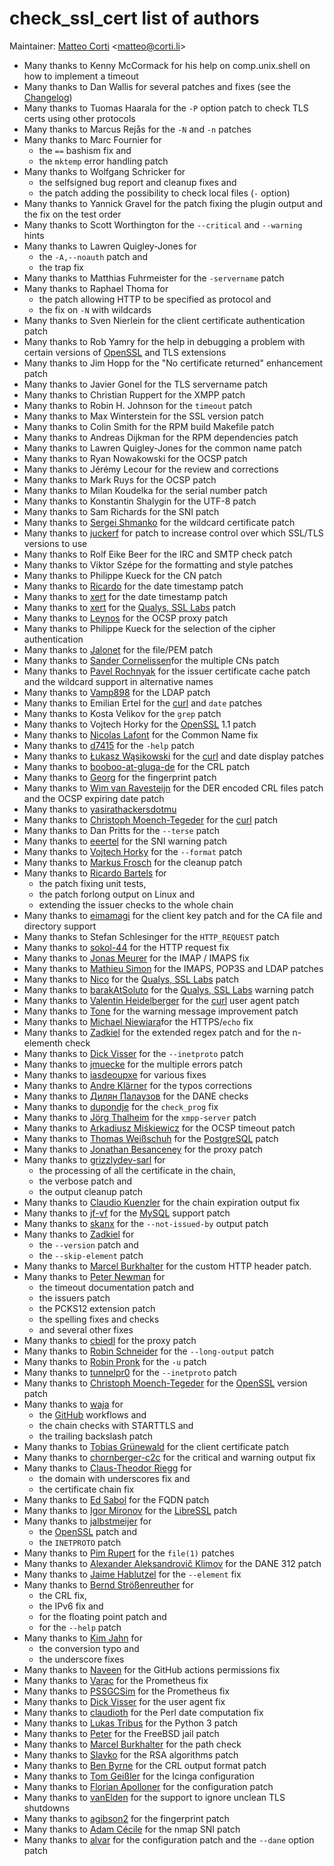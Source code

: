 # check\_ssl\_cert list of authors

Maintainer: [Matteo Corti](https://github.com/matteocorti) <[matteo@corti.li](mailto:matteo@.corti.li)>

* Many thanks to Kenny McCormack for his help on comp.unix.shell on how to implement a timeout
* Many thanks to Dan Wallis for several patches and fixes (see the [Changelog](Changelog))
* Many thanks to Tuomas Haarala for the ```-P``` option patch to check TLS certs using other protocols
* Many thanks to Marcus Rejås for the ```-N``` and ```-n``` patches
* Many thanks to Marc Fournier for
  * the ```==``` bashism fix and
  * the ```mktemp``` error handling patch
* Many thanks to Wolfgang Schricker for
  * the selfsigned bug report and cleanup fixes and
  * the patch adding the possibility to check local files (```-``` option)
* Many thanks to Yannick Gravel for the patch fixing the plugin output and the fix on the test order
* Many thanks to Scott Worthington for the ```--critical``` and ```--warning``` hints
* Many thanks to Lawren Quigley-Jones for
  * the ```-A,--noauth``` patch and
  * the trap fix
* Many thanks to Matthias Fuhrmeister for the ```-servername``` patch
* Many thanks to Raphael Thoma for
  * the patch allowing HTTP to be specified as protocol and
  * the fix on ```-N``` with wildcards
* Many thanks to Sven Nierlein for the client certificate authentication patch
* Many thanks to Rob Yamry for the help in debugging a problem with certain versions of [OpenSSL](https://www.openssl.org) and TLS extensions
* Many thanks to Jim Hopp for the "No certificate returned" enhancement patch
* Many thanks to Javier Gonel for the TLS servername patch
* Many thanks to Christian Ruppert for the XMPP patch
* Many thanks to Robin H. Johnson for the ```timeout``` patch
* Many thanks to Max Winterstein for the SSL version patch
* Many thanks to Colin Smith for the RPM build Makefile patch
* Many thanks to Andreas Dijkman for the RPM dependencies patch
* Many thanks to Lawren Quigley-Jones for the common name patch
* Many thanks to Ryan Nowakowski for the OCSP patch
* Many thanks to Jérémy Lecour for the review and corrections
* Many thanks to Mark Ruys for the OCSP patch
* Many thanks to Milan Koudelka for the serial number patch
* Many thanks to Konstantin Shalygin for the UTF-8 patch
* Many thanks to Sam Richards for the SNI patch
* Many thanks to [Sergei Shmanko](https://github.com/sshmanko) for the wildcard certificate patch
* Many thanks to [juckerf](https://github.com/juckerf) for patch to increase control over which SSL/TLS versions to use
* Many thanks to Rolf Eike Beer for the IRC and SMTP check patch
* Many thanks to Viktor Szépe for the formatting and style patches
* Many thanks to Philippe Kueck for the CN patch
* Many thanks to [Ricardo](https://github.com/bb-Ricardo) for the date timestamp patch
* Many thanks to [xert](https://github.com/xert) for the date timestamp patch
* Many thanks to [xert](https://github.com/xert) for the [Qualys, SSL Labs](https://www.ssllabs.com/ssltest/) patch
* Many thanks to [Leynos](https://github.com/leynos) for the OCSP proxy patch
* Many thanks to Philippe Kueck for the selection of the cipher authentication
* Many thanks to [Jalonet](https://github.com/jalonet) for the file/PEM patch
* Many thanks to [Sander Cornelissen](https://github.com/scornelissen85)for the multiple CNs patch
* Many thanks to [Pavel Rochnyak](https://github.com/rpv-tomsk) for the issuer certificate cache patch and the wildcard support in alternative names
* Many thanks to [Vamp898](https://github.com/Vamp898) for the LDAP patch
* Many thanks to Emilian Ertel for the [curl](https://curl.se) and ```date``` patches
* Many thanks to Kosta Velikov for the ```grep``` patch
* Many thanks to Vojtech Horky for the [OpenSSL](https://www.openssl.org) 1.1 patch
* Many thanks to [Nicolas Lafont](https://github.com/ManicoW) for the Common Name fix
* Many thanks to [d7415](https://github.com/d7415) for the ```-help``` patch
* Many thanks to [Łukasz Wąsikowski](https://github.com/IdahoPL) for the [curl](https://curl.se) and date display patches
* Many thanks to [booboo-at-gluga-de](https://github.com/booboo-at-gluga-de) for the CRL patch
* Many thanks to [Georg](https://github.com/gbotti) for the fingerprint patch
* Many thanks to [Wim van Ravesteijn](https://github.com/wimvr) for the DER encoded CRL files patch and the OCSP expiring date patch
* Many thanks to [yasirathackersdotmu](https://github.com/yasirathackersdotmu)
* Many thanks to [Christoph Moench-Tegeder](https://github.com/moench-tegeder) for the [curl](https://curl.se) patch
* Many thanks to Dan Pritts for the ```--terse``` patch
* Many thanks to [eeertel](https://github.com/eeertel) for the SNI warning patch
* Many thanks to [Vojtech Horky](https://github.com/vhotspur) for the ```--format``` patch
* Many thanks to [Markus Frosch](https://github.com/lazyfrosch) for the cleanup patch
* Many thanks to [Ricardo Bartels](https://github.com/bb-Ricardo) for
  * the patch fixing unit tests,
  * the patch forlong output on Linux and
  * extending the issuer checks to the whole chain
* Many thanks to [eimamagi](https://github.com/eimamagi) for the client key patch and for the CA file and directory support
* Many thanks to Stefan Schlesinger for the ```HTTP_REQUEST``` patch
* Many thanks to [sokol-44](https://github.com/sokol-44) for the HTTP request fix
* Many thanks to [Jonas Meurer](https://github.com/mejo-) for the IMAP / IMAPS fix
* Many thanks to [Mathieu Simon](https://github.com/matsimon) for the IMAPS, POP3S and LDAP patches
* Many thanks to [Nico](https://github.com/nicox) for the [Qualys, SSL Labs](https://www.ssllabs.com/ssltest/) patch
* Many thanks to [barakAtSoluto](https://github.com/barakAtSoluto) for the [Qualys, SSL Labs](https://www.ssllabs.com/ssltest/) warning patch
* Many thanks to [Valentin Heidelberger](https://github.com/va1entin) for the [curl](https://curl.se) user agent patch
* Many thanks to [Tone](https://github.com/anthonyhaussman) for the warning message improvement patch
* Many thanks to [Michael Niewiara](https://github.com/mobitux)for the HTTPS/```echo``` fix
* Many thanks to [Zadkiel](https://github.com/aslafy-z) for the extended regex patch and for the n-elementh check
* Many thanks to [Dick Visser](https://github.com/dnmvisser) for the ```--inetproto``` patch
* Many thanks to [jmuecke](https://github.com/jmuecke) for the multiple errors patch
* Many thanks to [iasdeoupxe](https://github.com/iasdeoupxe) for various fixes
* Many thanks to [Andre Klärner](https://github.com/klaernie) for the typos corrections
* Many thanks to [Дилян Палаузов](https://github.com/dilyanpalauzov) for the DANE checks
* Many thanks to [dupondje](https://github.com/dupondje) for the ```check_prog``` fix
* Many thanks to [Jörg Thalheim](https://github.com/Mic92) for the ```xmpp-server``` patch
* Many thanks to [Arkadiusz Miśkiewicz](https://github.com/arekm) for the OCSP timeout patch
* Many thanks to [Thomas Weißschuh](https://github.com/t-8ch) for the [PostgreSQL](https://www.postgresql.org) patch
* Many thanks to [Jonathan Besanceney](https://github.com/jonathan-besanceney) for the proxy patch
* Many thanks to [grizzlydev-sarl](https://github.com/grizzlydev-sarl) for
  * the processing of all the certificate in the chain,
  * the verbose patch and
  * the output cleanup patch
* Many thanks to [Claudio Kuenzler](https://github.com/Napsty) for the chain expiration output fix
* Many thanks to [jf-vf](https://github.com/jf-vf) for the [MySQL](https://www.mysql.com) support patch
* Many thanks to [skanx](https://github.com/skanx) for the ```--not-issued-by``` output patch
* Many thanks to [Zadkiel](https://github.com/aslafy-z) for
  * the ```--version``` patch and
  * the ```--skip-element``` patch
* Many thanks to [Marcel Burkhalter](https://github.com/explorer69) for the custom HTTP header patch.
* Many thanks to [Peter Newman](https://github.com/peternewman) for
  * the timeout documentation patch and
  * the issuers patch
  * the PCKS12 extension patch
  * the spelling fixes and checks
  * and several other fixes
* Many thanks to [cbiedl](https://github.com/cbiedl) for the proxy patch
* Many thanks to [Robin Schneider](https://github.com/ypid-geberit) for the ```--long-output``` patch
* Many thanks to [Robin Pronk](https://github.com/rfpronk) for the ```-u``` patch
* Many thanks to [tunnelpr0](https://github.com/tunnelpr0) for the ```--inetproto``` patch
* Many thanks to [Christoph Moench-Tegeder](https://github.com/moench-tegeder) for the [OpenSSL](https://www.openssl.org) version patch
* Many thanks to [waja](https://github.com/waja) for
  * the [GitHub](https://www.github.com) workflows and
  * the chain checks with STARTTLS and
  * the trailing backslash patch
* Many thanks to [Tobias Grünewald](https://github.com/tobias-gruenewald) for the client certificate patch
* Many thanks to [chornberger-c2c](https://github.com/chornberger-c2c) for the critical and warning output fix
* Many thanks to [Claus-Theodor Riegg](https://github.com/ctriegg-mak) for
  * the domain with underscores fix and
  * the certificate chain fix
* Many thanks to [Ed Sabol](https://github.com/esabol) for the FQDN patch
* Many thanks to [Igor Mironov](https://github.com/mcs6502) for the [LibreSSL](https://www.libressl.org) patch
* Many thanks to [jalbstmeijer](https://github.com/jalbstmeijer) for
  * the [OpenSSL](https://www.openssl.org) patch and
  * the ```INETPROTO``` patch
* Many thanks to [Pim Rupert](https://github.com/prupert) for the ```file(1)``` patches
* Many thanks to [Alexander Aleksandrovič Klimov](https://github.com/Al2Klimov) for the DANE 312 patch
* Many thanks to [Jaime Hablutzel](https://github.com/hablutzel1) for the ```--element``` fix
* Many thanks to [Bernd Strößenreuther](https://github.com/booboo-at-gluga-de) for
  * the CRL fix,
  * the IPv6 fix and
  * for the floating point patch and
  * for the ```--help``` patch
* Many thanks to [Kim Jahn](https://github.com/mookie-) for
  * the conversion typo and
  * the underscore fixes
* Many thanks to [Naveen](https://github.com/naveensrinivasan) for the GitHub actions permissions fix
* Many thanks to [Varac](https://github.com/varac) for the Prometheus fix
* Many thanks to [PSSGCSim](https://github.com/PSSGCSim) for the Prometheus fix
* Many thanks to [Dick Visser](https://github.com/dnmvisser) for the user agent fix
* Many thanks to [claudioth](https://github.com/claudioth) for the Perl date computation fix
* Many thanks to [Lukas Tribus](https://github.com/lukastribus) for the Python 3 patch
* Many thanks to [Peter](https://github.com/Peter2121) for the FreeBSD jail patch
* Many thanks to [Marcel Burkhalter](https://github.com/marcel-burkhalter) for the path check
* Many thanks to [Slavko](https://github.com/slavkoja) for the RSA algorithms patch
* Many thanks to [Ben Byrne](https://github.com/benbyr) for the CRL output format patch
* Many thanks to [Tom Geißler](https://github.com/d7031) for the Icinga configuration
* Many thanks to [Florian Apolloner](https://github.com/apollo13) for the configuration patch
* Many thanks to [vanElden](https://github.com/vanElden) for the support to ignore unclean TLS shutdowns
* Many thanks to [agibson2](https://github.com/agibson2) for the fingerprint patch
* Many thanks to [Adam Cécile](https://github.com/eLvErDe) for the nmap SNI patch
* Many thanks to [alvar](https://github.com/oxzi) for the configuration patch and the ```--dane``` option patch
